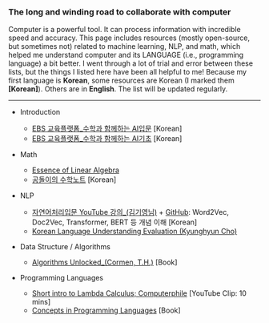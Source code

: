### The long and winding road to collaborate with computer

Computer is a powerful tool. It can process information with incredible speed and accuracy. This page includes resources (mostly open-source, but sometimes not) related to machine learning, NLP, and math, which helped me understand computer and its LANGUAGE (i.e., programming language) a bit better. I went through a lot of trial and error between these lists, but the things I listed here have been all helpful to me! Because my first language is **Korean**, some resources are Korean (I marked them **[Korean]**). Others are in **English**. The list will be updated regularly.

-------------------
- Introduction
  * [EBS 교육플랫폼_수학과 함께하는 AI입문](https://www.ebssw.kr/upload/pgm/001-232%20수학과%20함께하는%20고교%20AI%20입문_웹용.pdf) [Korean]
  * [EBS 교육플랫폼_수학과 함께하는 AI기초](https://www.ebssw.kr/upload/pgm/ebs_math_ai.pdf) [Korean]

- Math
  * [Essence of Linear Algebra](https://www.youtube.com/playlist?list=PLZHQObOWTQDPD3MizzM2xVFitgF8hE_ab)
  * [공돌이의 수학노트](https://angeloyeo.github.io) [Korean]

- NLP
  * [자연어처리입문 YouTube 강의_(김기영님)](https://www.youtube.com/channel/UCpWrFUlwUGZSHVlOT1eD-Wg/featured) + [GitHub](https://github.com/kiyoungkim1/ReadyToUseAI): Word2Vec, Doc2Vec, Transformer, BERT 등 개념 이해 [Korean]
  * [Korean Language Understanding Evaluation (Kyunghyun Cho)](https://www.youtube.com/watch?v=75lc_96DiKU)

- Data Structure / Algorithms
  * [Algorithms Unlocked_(Cormen, T.H.)](https://mitpress.mit.edu/books/algorithms-unlocked) [Book]

- Programming Languages
  * [Short intro to Lambda Calculus; Computerphile](https://www.youtube.com/watch?v=eis11j_iGMs) [YouTube Clip: 10 mins]
  * [Concepts in Programming Languages](https://www.cambridge.org/core/books/concepts-in-programming-languages/1C05841AB47B49D12C7FC48D1022F11E) [Book]
